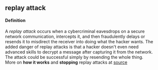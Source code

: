## replay attack

<h4>Definition</h4><p>A <em>replay attack</em> occurs when a cybercriminal eavesdrops on a secure network communication, intercepts it, and then fraudulently delays or resends it to misdirect the receiver into doing what the hacker wants. The added danger of replay attacks is that a hacker doesn&#39;t even need advanced skills to decrypt a message after capturing it from the network. The attack could be successful simply by resending the whole thing.<br>More on <strong>how it works</strong> and <strong>stopping</strong> replay attacks at <a href="https://www.kaspersky.com/resource-center/definitions/replay-attack">source</a></p>

